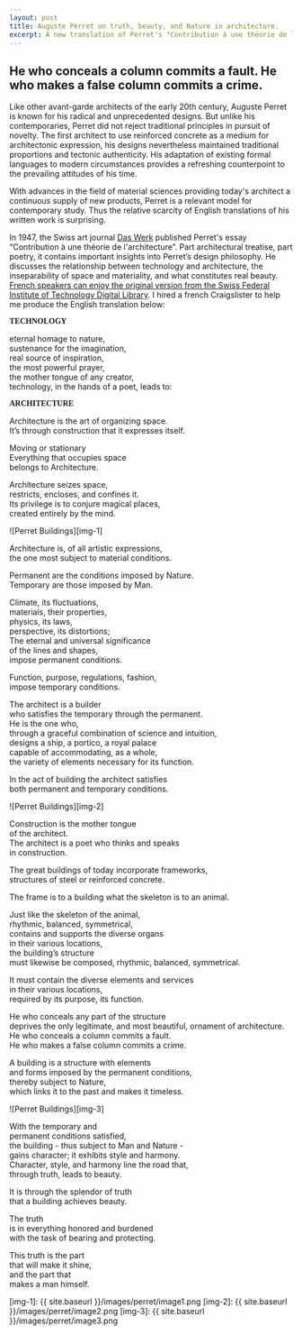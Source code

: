 ```yaml
---
layout: post
title: Auguste Perret on truth, beauty, and Nature in architecture.
excerpt: A new translation of Perret's "Contribution à une théorie de l'architecture"
---
```


## He who conceals a column commits a fault. He who makes a false column commits a crime.

Like other avant-garde architects of the early 20th century, Auguste Perret is known for his radical and unprecedented designs. But unlike his contemporaries, Perret did not reject traditional principles in pursuit of novelty. The first architect to use reinforced concrete as a medium for architectonic expression, his designs nevertheless maintained traditional proportions and tectonic authenticity. His adaptation of existing formal languages to modern circumstances provides a refreshing counterpoint to the prevailing attitudes of his time.

With advances in the field of material sciences providing today's architect a continuous supply of new products, Perret is a relevant model for contemporary study. Thus the relative scarcity of English translations of his written work is surprising.

In 1947, the Swiss art journal [Das Werk][lnk-1] published Perret's essay “Contribution à une théorie de l'architecture”. Part architectural treatise, part poetry, it contains important insights into Perret’s design philosophy. He discusses the relationship between technology and architecture, the inseparability of space and materiality, and what constitutes real beauty. [French speakers can enjoy the original version from the Swiss Federal Institute of Technology Digital Library][lnk-2]. I hired a french Craigslister to help me produce the English translation below:

<p style="font-family:montserrat; font-weight:bold; margin-bottom:0px;"> TECHNOLOGY </p>
<p style="margin-bottom:0px;">eternal homage to nature,<br />
sustenance for the imagination,<br />  
real source of inspiration,<br />  
the most powerful prayer,<br />  
the mother tongue of any creator,<br />  
technology, in the hands of a poet, leads to:</p>  
<p style="font-family:montserrat; font-weight:bold;"> ARCHITECTURE </p>

Architecture is the art of organizing space.  
It’s through construction that it expresses itself.  

Moving or stationary  
Everything that occupies space  
belongs to Architecture.

Architecture seizes space,  
restricts, encloses, and confines it.  
Its privilege is to conjure magical places,  
created entirely by the mind.

![Perret Buildings][img-1]

Architecture is, of all artistic expressions,  
the one most subject to material conditions.

Permanent are the conditions imposed by Nature.  
Temporary are those imposed by Man.

Climate, its fluctuations,  
materials, their properties,  
physics, its laws,  
perspective, its distortions;  
The eternal and universal significance  
of the lines and shapes,  
impose permanent conditions.

Function, purpose, regulations, fashion,  
impose temporary conditions.

The architect is a builder  
who satisfies the temporary through the permanent.  
He is the one who,  
through a graceful combination of science and intuition,  
designs a ship, a portico, a royal palace  
capable of accommodating, as a whole,  
the variety of elements necessary for its function.

In the act of building the architect satisfies  
both permanent and temporary conditions.

![Perret Buildings][img-2]

Construction is the mother tongue  
of the architect.  
The architect is a poet who thinks and speaks  
in construction.

The great buildings of today incorporate frameworks,  
structures of steel or reinforced concrete.

The frame is to a building what the skeleton is to an animal.

Just like the skeleton of the animal,  
rhythmic, balanced, symmetrical,  
contains and supports the diverse organs  
in their various locations,  
the building’s structure  
must likewise be composed, rhythmic, balanced, symmetrical.

It must contain the diverse elements and services  
in their various locations,  
required by its purpose, its function.

He who conceals any part of the structure  
deprives the only legitimate, and most beautiful, ornament of architecture.  
He who conceals a column commits a fault.  
He who makes a false column commits a crime.

A building is a structure with elements  
and forms imposed by the permanent conditions,  
thereby subject to Nature,  
which links it to the past and makes it timeless.

![Perret Buildings][img-3]

With the temporary and  
permanent conditions satisfied,  
the building - thus subject to Man and Nature -  
gains character; it exhibits style and harmony.  
Character, style, and harmony line the road that,  
through truth, leads to beauty.

It is through the splendor of truth  
that a building achieves beauty.

The truth  
is in everything honored and burdened  
with the task of bearing and protecting.

This truth is the part  
that will make it shine,  
and the part that  
makes a man himself.

[lnk-1]: http://www.e-periodica.ch/digbib/volumes?UID=wbw-002
[lnk-2]: http://www.e-periodica.ch/digbib/view?var=true&pid=wbw-002:1947:34::1089#119
[img-1]: {{ site.baseurl }}/images/perret/image1.png
[img-2]: {{ site.baseurl }}/images/perret/image2.png
[img-3]: {{ site.baseurl }}/images/perret/image3.png
